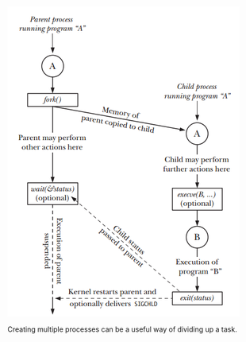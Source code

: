 ![overViewOfProcess](/assets/overViewOfProcess.png)

Creating multiple processes can be a useful way of dividing up a task.